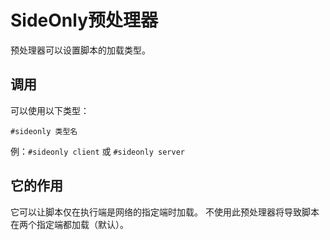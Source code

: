 # SideOnly预处理器

预处理器可以设置脚本的加载类型。

## 调用

可以使用以下类型：

`#sideonly 类型名`

例：`#sideonly client` 或 `#sideonly server`

## 它的作用

它可以让脚本仅在执行端是网络的指定端时加载。 不使用此预处理器将导致脚本在两个指定端都加载（默认）。

